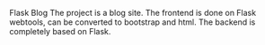 Flask Blog
The project is a blog site. The frontend is done on Flask webtools, can be converted to bootstrap and html. The backend is completely based on Flask.
